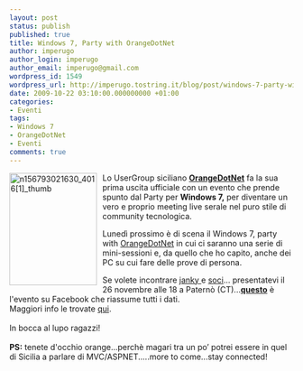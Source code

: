 ```yaml
---
layout: post
status: publish
published: true
title: Windows 7, Party with OrangeDotNet
author: imperugo
author_login: imperugo
author_email: imperugo@gmail.com
wordpress_id: 1549
wordpress_url: http://imperugo.tostring.it/blog/post/windows-7-party-with-orangedotnet/
date: 2009-10-22 03:10:00.000000000 +01:00
categories:
- Eventi
tags:
- Windows 7
- OrangeDotNet
- Eventi
comments: true
---
```

<p><img style="border-bottom: 0px; border-left: 0px; margin: 0px 10px 0px 0px; display: inline; border-top: 0px; border-right: 0px" title="n156793021630_4016[1]_thumb" border="0" alt="n156793021630_4016[1]_thumb" align="left" src="http://imperugo.tostring.it/Content/Uploaded/image/n156793021630_4016%5B1%5D_thumb_3.jpg" width="155" height="199" /> Lo UserGroup siciliano <a title="OrangeDotNet" href="http://www.orangedotnet.org/" rel="nofollow" target="_blank"><strong>OrangeDotNet</strong></a> fa la sua prima uscita ufficiale con un evento che prende spunto dal Party per <strong>Windows 7,</strong> per diventare un vero e proprio meeting live serale nel puro stile di community tecnologica.</p>  <p>Lunedì prossimo è di scena il Windows 7, party with <a title="OrangeDotNet" href="http://www.orangedotnet.org/" rel="nofollow" target="_blank">OrangeDotNet</a> in cui ci saranno una serie di mini-sessioni e, da quello che ho capito, anche dei PC su cui fare delle prove di persona.    <br /></p>  <p>Se volete incontrare <a href="http://blogs.ugidotnet.org/janky" rel="nofollow friend met co-worker colleague" target="_new">janky </a> e <a title="OrangeDotNet" href="http://orangedotnet.org/content/Staff.aspx" rel="nofollow" target="_blank">soci</a>... presentatevi il 26 novembre alle 18 a Paternò (CT)...<a title="Windows 7 Party with OrangeDotNet" href="http://www.facebook.com/event.php?eid=156793021630" rel="nofollow" target="_blank"><strong>questo</strong></a> è l'evento su Facebook che riassume tutti i dati.    <br />Maggiori info le trovate <a title="Windows 7 Party with OrangeDotNet" href="http://blogs.ugidotnet.org/janky/archive/2009/10/21/windows-7-party-with-orangedotnet.aspx" rel="nofollow" target="_blank">qui</a>.    <br />    <br />In bocca al lupo ragazzi!    <br />    <br /><strong>PS:</strong> tenete d'occhio orange...perchè magari tra un po’ potrei essere in quel di Sicilia a parlare di MVC/ASPNET.....more to come...stay connected!</p>
